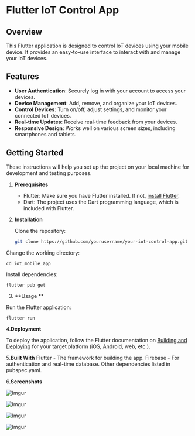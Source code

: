

# Flutter IoT Control App



## Overview

This Flutter application is designed to control IoT devices using your mobile device. It provides an easy-to-use interface to interact with and manage your IoT devices.

## Features

- **User Authentication**: Securely log in with your account to access your devices.
- **Device Management**: Add, remove, and organize your IoT devices.
- **Control Devices**: Turn on/off, adjust settings, and monitor your connected IoT devices.
- **Real-time Updates**: Receive real-time feedback from your devices.
- **Responsive Design**: Works well on various screen sizes, including smartphones and tablets.

## Getting Started

These instructions will help you set up the project on your local machine for development and testing purposes.

1. **Prerequisites**

   - Flutter: Make sure you have Flutter installed. If not, [install Flutter](https://flutter.dev/docs/get-started/install).
   - Dart: The project uses the Dart programming language, which is included with Flutter.

2. **Installation**

   Clone the repository:

     ```bash
   git clone https://github.com/yourusername/your-iot-control-app.git

Change the working directory:
	
	cd iot_mobile_app



Install dependencies:

	flutter pub get
3. **Usage **

Run the Flutter application:


	flutter run
4.**Deployment**

To deploy the application, follow the Flutter documentation on [Building and Deploying](https://docs.flutter.dev/deployment) for your target platform (iOS, Android, web, etc.).

5.**Built With**
Flutter - The framework for building the app.
Firebase - For authentication and real-time database.
Other dependencies listed in pubspec.yaml.

6.**Screenshots**



![Imgur](https://i.imgur.com/e3zckBF.png)



![Imgur](https://i.imgur.com/qfxQcwe.png)


![Imgur](https://i.imgur.com/ByrX5CL.png)



![Imgur](https://i.imgur.com/d68XFzW.png)




